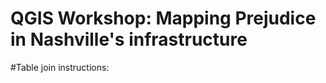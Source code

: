 # QGIS Workshop: Mapping Prejudice in Nashville's infrastructure 




#Table join instructions: 


 
